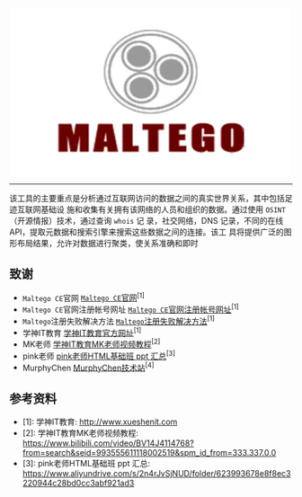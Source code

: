 
<div align="center">
 <img src="assets/image/icon/Maltego图标.webp" width = "500" height = "300" alt="Maltego图标" align=center />
</div>

**********************************************************

该工具的主要重点是分析通过互联网访问的数据之间的真实世界关系，其中包括足迹互联网基础设
施和收集有关拥有该网络的人员和组织的数据。通过使用 `OSINT`（开源情报）技术，通过查询 `whois` 记
录，社交网络，DNS 记录，不同的在线 API，提取元数据和搜索引擎来搜索这些数据之间的连接。该工
具将提供广泛的图形布局结果，允许对数据进行聚类，使关系准确和即时


## 致谢 <!-- {docsify-ignore} -->

* `Maltego CE`官网 [`Maltego CE`官网](https://www.maltego.com/ "`Maltego CE`官网")<sup>[1]</sup>
* `Maltego CE`官网注册帐号网址 [`Maltego CE`官网注册帐号网址](https://www.maltego.com/ce-registration/ "`Maltego CE`官网注册帐号网址")<sup>[1]</sup>
* `Maltego`注册失败解决方法 [`Maltego`注册失败解决方法](https://zhuanlan.zhihu.com/p/374941911 "`Maltego`注册失败解决方法")<sup>[1]</sup>
* 学神IT教育 [学神IT教育官方网址](http://www.xueshenit.com "学神IT教育")<sup>[1]</sup>
* MK老师 [学神IT教育MK老师视频教程](https://www.bilibili.com/video/BV14J4114768?from=search&seid=993555611118002519&spm_id_from=333.337.0.0 "阿里云盘视频教程")<sup>[2]</sup>
* pink老师 [pink老师HTML基础班 ppt 汇总](https://www.aliyundrive.com/s/2n4rJvSjNUD/folder/623993678e8f8ec3220944c28bd0cc3abf921ad3 "pink老师HTML基础班 ppt 汇总")<sup>[3]</sup>
* MurphyChen [MurphyChen技术站](https://mphy.gitee.io/notes/#/ "MurphyChen技术站")<sup>[4]</sup>


## 参考资料 <!-- {docsify-ignore} --> 

* [1]: 学神IT教育: http://www.xueshenit.com
* [2]: 学神IT教育MK老师视频教程: https://www.bilibili.com/video/BV14J4114768?from=search&seid=993555611118002519&spm_id_from=333.337.0.0
* [3]: pink老师HTML基础班 ppt 汇总: https://www.aliyundrive.com/s/2n4rJvSjNUD/folder/623993678e8f8ec3220944c28bd0cc3abf921ad3



